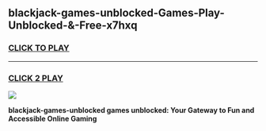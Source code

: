 
## blackjack-games-unblocked-Games-Play-Unblocked-&-Free-x7hxq
<h3>
<a href="https://premium76.site?title=blackjack-games-unblocked&ref=24A">CLICK TO PLAY</a></h3>
<hr>

<h3>
<a href="https://premium76.site?title=blackjack-games-unblocked&ref=24A">CLICK 2 PLAY</a>
  
</h3>

<a href="https://premium76.site?title=blackjack-games-unblocked&ref=24A"><img src="https://clearcache.store/games.png"></a>


**blackjack-games-unblocked games unblocked: Your Gateway to Fun and Accessible Online Gaming**
